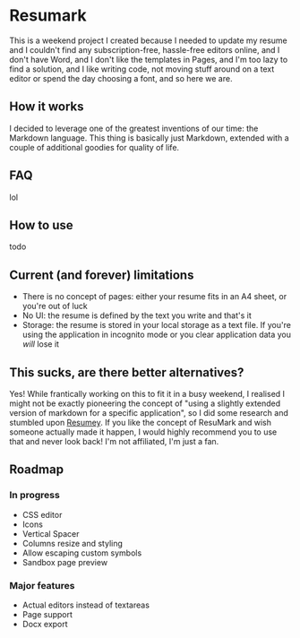 # Resumark

This is a weekend project I created because I needed to update my resume and I couldn't find any subscription-free, hassle-free editors online, and I don't have Word, and I don't like the templates in Pages, and I'm too lazy to find a solution, and I like writing code, not moving stuff around on a text editor or spend the day choosing a font, and so here we are.

## How it works

I decided to leverage one of the greatest inventions of our time: the Markdown language. This thing is basically just Markdown, extended with a couple of additional goodies for quality of life.

## FAQ

lol

## How to use

todo

## Current (and forever) limitations

-   There is no concept of pages: either your resume fits in an A4 sheet, or you're out of luck
-   No UI: the resume is defined by the text you write and that's it
-   Storage: the resume is stored in your local storage as a text file. If you're using the application in incognito mode or you clear application data you _will_ lose it

## This sucks, are there better alternatives?

Yes! While frantically working on this to fit it in a busy weekend, I realised I might not be exactly pioneering the concept of "using a slightly extended version of markdown for a specific application", so I did some research and stumbled upon [Resumey](https://resumey.pro).
If you like the concept of ResuMark and wish someone actually made it happen, I would highly recommend you to use that and never look back! I'm not affiliated, I'm just a fan.

## Roadmap

### In progress

-   CSS editor
-   Icons
-   Vertical Spacer
-   Columns resize and styling
-   Allow escaping custom symbols
-   Sandbox page preview

### Major features

-   Actual editors instead of textareas
-   Page support
-   Docx export
